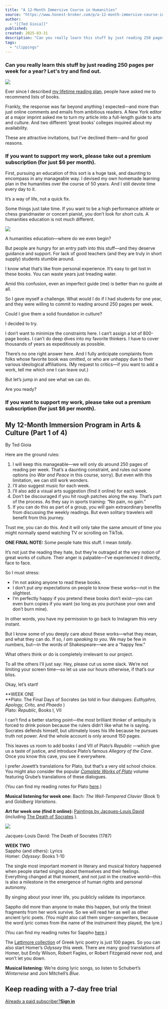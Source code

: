 ```yaml
---
title: "A 12-Month Immersive Course in Humanities"
source: "https://www.honest-broker.com/p/a-12-month-immersive-course-in-humanities"
author:
  - "[[Ted Gioia]]"
published:
created: 2025-03-31
description: "Can you really learn this stuff by just reading 250 pages per week for a year? Let's try and find out."
tags:
  - "clippings"
---
```

### Can you really learn this stuff by just reading 250 pages per week for a year? Let's try and find out.

![](https://substackcdn.com/image/fetch/w_1456,c_limit,f_auto,q_auto:good,fl_progressive:steep/https%3A%2F%2Fsubstack-post-media.s3.amazonaws.com%2Fpublic%2Fimages%2Fcb487baf-ec41-479d-8566-2809fd524a4b_1057x352.png)

Ever since I described [my lifetime reading plan,](https://www.honest-broker.com/p/my-lifetime-reading-plan) people have asked me to recommend lists of books.

Frankly, the response was far beyond anything I expected—and more than just online comments and emails from ambitious readers. A New York editor at a major imprint asked me to turn my article into a full-length guide to arts and culture. And two different ‘great books’ colleges inquired about my availability.

These are attractive invitations, but I’ve declined them—and for good reasons.

### If you want to support my work, please take out a premium subscription (for just $6 per month).

First, pursuing an education of this sort is a huge task, and daunting to encompass in any manageable way. I devised my own homemade learning plan in the humanities over the course of 50 years. And I still devote time every day to it.

It’s a way of life, not a quick fix.

Some things just take time. If you want to be a high performance athlete or chess grandmaster or concert pianist, you don’t look for short cuts. A humanities education is not much different.

![](https://substackcdn.com/image/fetch/w_1456,c_limit,f_auto,q_auto:good,fl_progressive:steep/https%3A%2F%2Fsubstack-post-media.s3.amazonaws.com%2Fpublic%2Fimages%2F689e5262-3e65-492c-abab-2433cb0c66dc_1920x969.jpeg)

A humanities education—where do we even begin?

But people are hungry for an entry path into this stuff—and they deserve guidance and support. For lack of good teachers (and they are truly in short supply) students stumble around.

I know what that’s like from personal experience. It’s easy to get lost in these books. You can waste years just treading water.

Amid this confusion, even an imperfect guide (me) is better than no guide at all.

So I gave myself a challenge. What would I do if I had students for one year, and they were willing to commit to reading around 250 pages per week.

Could I give them a solid foundation in culture?

I decided to try.

I don’t want to minimize the constraints here. I can’t assign a lot of 800-page books. I can’t do deep dives into my favorite thinkers. I have to cover thousands of years as expeditiously as possible.

There’s no one right answer here. And I fully anticipate complaints from folks whose favorite book was omitted, or who are unhappy due to their various ideological affiliations. (My request to critics—if you want to add a work, tell me which one I can leave out.)

But let’s jump in and see what we can do.

Are you ready?

### If you want to support my work, please take out a premium subscription (for just $6 per month).

## My 12-Month Immersion Program in Arts & Culture (Part 1 of 4)

By Ted Gioia

Here are the ground rules:

1. I will keep this manageable—we will only do around 250 pages of reading per week. That’s a daunting constraint, and rules out some options (no *War and Peace* in this course, sorry). But even with this limitation, we can still work wonders.
2. I’ll also suggest music for each week.
3. I’ll also add a visual arts suggestion (find it online) for each week.
4. Don’t be discouraged if you hit rough patches along the way. That’s part of the process. As they say in sports training: “No pain, no gain.”
5. If you can do this as part of a group, you will gain extraordinary benefits from discussing the weekly readings. But even solitary travelers will benefit from this journey.

Trust me, you can do this. And it will only take the same amount of time you might normally spend watching TV or scrolling on TikTok.

**ONE FINAL NOTE:** Some people hate this stuff. I mean *totally*.

It’s not just the reading they hate, but they’re outraged at the very notion of great works of culture. Their anger is palpable—I’ve experienced it directly, face to face.

So I must stress:

- I’m not asking anyone to read these books.
- I don’t put *any* expectations on people to know these works—not in the slightest.
- I’m perfectly happy if you pretend these books don’t exist—you can even burn copies if you want (so long as you purchase your own and don’t burn mine).

In other words, you have my permission to go back to Instagram this very instant.

But I know some of you deeply care about these works—what they mean, and what they can do. If so, *I am speaking to you*. We may be few in numbers, but—in the words of Shakespeare—we are a “happy few.”

What others think or do is completely irrelevant to our project.

To all the others I’ll just say: Hey, please cut us some slack. We’re not limiting your screen time—so let us use our hours otherwise, if that’s our bliss.

Okay, let’s start!

**WEEK ONE  
**Plato: The Final Days of Socrates (as told in four dialogues: *Euthyphro, Apology, Crito,* and *Phaedo* )  
Plato: *Republic*, Books I, VII

I can’t find a better starting point—the most brilliant thinker of antiquity is forced to drink poison because the rulers didn’t like what he is saying. Socrates defends himself, but ultimately loses his life because he pursues truth not power. And the whole account is only around 150 pages.

This leaves us room to add books I and VII of Plato’s *Republic* —which give us a taste of justice, and introduce Plato’s famous *Allegory of the Cave*. Once you know this cave, you see it everywhere.

I prefer Jowett’s translations for Plato, but that’s a very old school choice. You might also consider the popular *[Complete Works of Plato](https://hackettpublishing.com/complete-works)* volume featuring Grube’s translations of these dialogues.

(You can find my reading notes for Plato [here](https://www.honest-broker.com/p/how-to-read-plato).)

**Musical listening for week one:** Bach: *The Well-Tempered Clavier* (Book 1) and *Goldberg Variations*.

**Art for week one (find it online):** [Paintings by Jacques-Louis David](https://www.wikiart.org/en/jacques-louis-david/all-works#!#filterName:all-paintings-chronologically,resultType:masonry) (including [The Death of Socrates](https://en.wikipedia.org/wiki/The_Death_of_Socrates) ).

![](https://substackcdn.com/image/fetch/w_1456,c_limit,f_auto,q_auto:good,fl_progressive:steep/https%3A%2F%2Fsubstack-post-media.s3.amazonaws.com%2Fpublic%2Fimages%2F2742984c-494b-488c-8513-edaab2968f7e_2560x1681.jpeg)

Jacques-Louis David: The Death of Socrates (1787)

**WEEK TWO**  
Sappho (and others): Lyrics  
Homer: *Odyssey*: Books 1-10

The single most important moment in literary and musical history happened when people started singing about themselves and their feelings. Everything changed at that moment, and not just in the creative world—this is also a milestone in the emergence of human rights and personal autonomy.

By singing about your inner life, you publicly validate its importance.

Sappho did more than anyone to make this happen, but only the tiniest fragments from her work survive. So we will read her as well as other ancient lyric poets. (You might also call them singer-songwriters, because the word *lyric* comes from the name of the instrument they played, the lyre.)

(You can find my reading notes for Sappho [here](https://www.honest-broker.com/p/why-love-songs-are-badass).)

The [Lattimore collection](https://press.uchicago.edu/ucp/books/book/chicago/G/bo27941157.html) of Greek lyric poetry is just 100 pages. So you can also start Homer’s *Odyssey* this week. There are many good translations of Homer, but Emily Wilson, Robert Fagles, or Robert Fitzgerald never nod, and won’t let you down.

**Musical listening:** We’re doing lyric songs, so listen to Schubert’s *Winterreise* and Joni Mitchell’s *Blue*.

## Keep reading with a 7-day free trial

[Already a paid subscriber?**Sign in**](https://substack.com/sign-in?redirect=%2Fp%2Fa-12-month-immersive-course-in-humanities&for_pub=tedgioia&change_user=false)